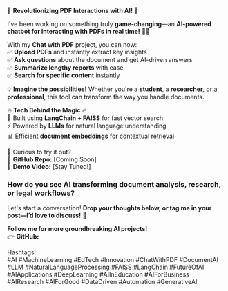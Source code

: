 🚀 **Revolutionizing PDF Interactions with AI!** 🚀  

I've been working on something truly **game-changing**—an **AI-powered chatbot for interacting with PDFs in real time!** 📄✨  

With my **Chat with PDF** project, you can now:  
✅ **Upload PDFs** and instantly extract key insights  
✅ **Ask questions** about the document and get AI-driven answers  
✅ **Summarize lengthy reports** with ease  
✅ **Search for specific content** instantly  

💡 **Imagine the possibilities!** Whether you're a **student**, a **researcher**, or a **professional**, this tool can transform the way you handle documents.  

🔥 **Tech Behind the Magic** 🔥  
🚀 Built using **LangChain + FAISS** for fast vector search  
⚡ Powered by **LLMs** for natural language understanding  
📊 Efficient **document embeddings** for contextual retrieval  

👀 Curious to try it out?  
🔗 **GitHub Repo:** [Coming Soon]  
🎥 **Demo Video:** [Stay Tuned!]  

### **How do you see AI transforming document analysis, research, or legal workflows?**  
Let's start a conversation! **Drop your thoughts below, or tag me in your post—I’d love to discuss!** 🚀  

**Follow me for more groundbreaking AI projects!**  
👉 **GitHub:**  

Hashtags:  
#AI #MachineLearning #EdTech #Innovation #ChatWithPDF #DocumentAI #LLM #NaturalLanguageProcessing #FAISS #LangChain #FutureOfAI #AIApplications #DeepLearning #AIInEducation #AIForBusiness #AIResearch #AIForGood #DataDriven #Automation #GenerativeAI
